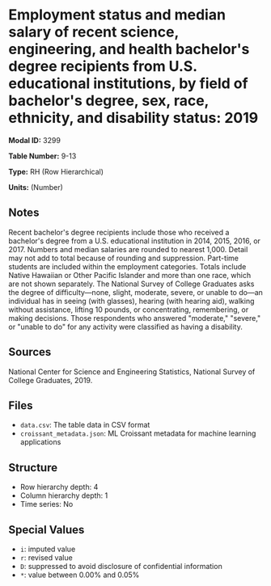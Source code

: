 # Employment status and median salary of recent science, engineering, and health bachelor's degree recipients from U.S. educational institutions, by field of bachelor's degree, sex, race, ethnicity, and disability status: 2019

**Modal ID:** 3299

**Table Number:** 9-13

**Type:** RH (Row Hierarchical)

**Units:** (Number)

## Notes

Recent bachelor's degree recipients include those who received a bachelor's degree from a U.S. educational institution in 2014, 2015, 2016, or 2017. Numbers and median salaries are rounded to nearest 1,000. Detail may not add to total because of rounding and suppression. Part-time students are included within the employment categories. Totals include Native Hawaiian or Other Pacific Islander and more than one race, which are not shown separately. The National Survey of College Graduates asks the degree of difficulty—none, slight, moderate, severe, or unable to do—an individual has in seeing (with glasses), hearing (with hearing aid), walking without assistance, lifting 10 pounds, or concentrating, remembering, or making decisions. Those respondents who answered "moderate," "severe," or "unable to do" for any activity were classified as having a disability.

## Sources

National Center for Science and Engineering Statistics, National Survey of College Graduates, 2019.

## Files

- `data.csv`: The table data in CSV format
- `croissant_metadata.json`: ML Croissant metadata for machine learning applications

## Structure

- Row hierarchy depth: 4
- Column hierarchy depth: 1
- Time series: No

## Special Values

- `i`: imputed value
- `r`: revised value
- `D`: suppressed to avoid disclosure of confidential information
- `*`: value between 0.00% and 0.05%
